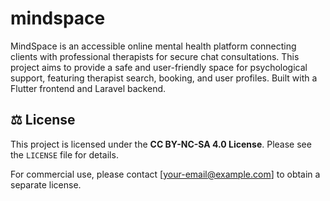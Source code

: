 # mindspace
MindSpace is an accessible online mental health platform connecting clients with professional therapists for secure chat consultations. This project aims to provide a safe and user-friendly space for psychological support, featuring therapist search, booking, and user profiles. Built with a Flutter frontend and Laravel backend.

## ⚖️ License

This project is licensed under the **CC BY-NC-SA 4.0 License**. Please see the `LICENSE` file for details.

For commercial use, please contact [your-email@example.com] to obtain a separate license.
